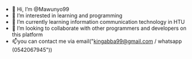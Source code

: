 - 👋 Hi, I’m @Mawunyo99
- 👀 I’m interested in learning and programming
- 🌱 I’m currently learning information communication technology in HTU
- 💞️ I’m looking to collaborate with other programmers and developers on this platform
- 📫you can contact me via email("kingabba99@gmail.com / whatsapp (0542067945"))

<!---
Mawunyo99/Mawunyo99 is a ✨ special ✨ repository because its `README.md` (this file) appears on your GitHub profile.
You can click the Preview link to take a look at your changes.
--->
